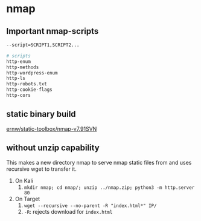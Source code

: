 # nmap

## Important nmap-scripts

```bash
--script=SCRIPT1,SCRIPT2...

# scripts
http-enum
http-methods
http-wordpress-enum
http-ls
http-robots.txt
http-cookie-flags
http-cors
```

## static binary build

[ernw/static-toolbox/nmap-v7.91SVN](https://github.com/ernw/static-toolbox/releases/tag/nmap-v7.91SVN)

## without unzip capability

This makes a new directory nmap to serve nmap static files from and uses recursive wget to transfer it.

1. On Kali
   1. `mkdir nmap; cd nmap/; unzip ../nmap.zip; python3 -m http.server 80`
2. On Target
   1. `wget --recursive --no-parent -R "index.html*" IP/`
   2. `-R`: rejects download for `index.html`
